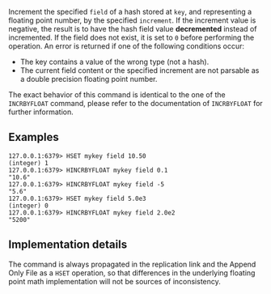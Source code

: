 Increment the specified `field` of a hash stored at `key`, and representing a
floating point number, by the specified `increment`. If the increment value
is negative, the result is to have the hash field value **decremented** instead of incremented.
If the field does not exist, it is set to `0` before performing the operation.
An error is returned if one of the following conditions occur:

* The key contains a value of the wrong type (not a hash).
* The current field content or the specified increment are not parsable as a
  double precision floating point number.

The exact behavior of this command is identical to the one of the `INCRBYFLOAT`
command, please refer to the documentation of `INCRBYFLOAT` for further
information.

## Examples

```valkey-cli
127.0.0.1:6379> HSET mykey field 10.50
(integer) 1
127.0.0.1:6379> HINCRBYFLOAT mykey field 0.1
"10.6"
127.0.0.1:6379> HINCRBYFLOAT mykey field -5
"5.6"
127.0.0.1:6379> HSET mykey field 5.0e3
(integer) 0
127.0.0.1:6379> HINCRBYFLOAT mykey field 2.0e2
"5200"
```

## Implementation details

The command is always propagated in the replication link and the Append Only
File as a `HSET` operation, so that differences in the underlying floating point
math implementation will not be sources of inconsistency.
